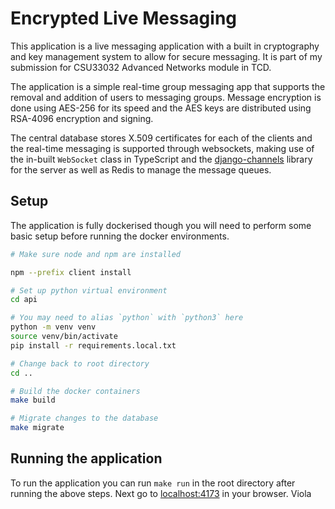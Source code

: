 # Encrypted Live Messaging

This application is a live messaging application with a built in cryptography and key management system to allow for secure messaging. It is part of my submission for CSU33032 Advanced Networks module in TCD.

The application is a simple real-time group messaging app that supports the removal and addition of users to messaging groups.
Message encryption is done using AES-256 for its speed and the AES keys are distributed using RSA-4096 encryption and signing.

The central database stores X.509 certificates for each of the clients and the real-time messaging is supported through websockets, making use of the in-built `WebSocket` class in TypeScript and the [django-channels](https://pypi.org/project/django-channels/) library for the server as well as Redis to manage the message queues.

## Setup

The application is fully dockerised though you will need to perform some basic setup before running the docker environments.

```bash
# Make sure node and npm are installed

npm --prefix client install

# Set up python virtual environment
cd api

# You may need to alias `python` with `python3` here
python -m venv venv
source venv/bin/activate
pip install -r requirements.local.txt

# Change back to root directory
cd ..

# Build the docker containers
make build

# Migrate changes to the database
make migrate
```

## Running the application

To run the application you can run `make run` in the root directory after running the above steps.
Next go to [localhost:4173](http://localhost:4173) in your browser. Viola
